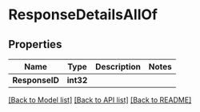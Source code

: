 # ResponseDetailsAllOf

## Properties

Name | Type | Description | Notes
------------ | ------------- | ------------- | -------------
**ResponseID** | **int32** |  | 

[[Back to Model list]](../README.md#documentation-for-models) [[Back to API list]](../README.md#documentation-for-api-endpoints) [[Back to README]](../README.md)


